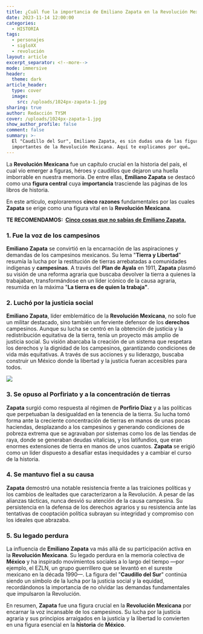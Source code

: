 ```yaml
---
title: ¿Cuál fue la importancia de Emiliano Zapata en la Revolución Mexicana?
date: 2023-11-14 12:00:00
categories:
  - HISTORIA
tags:
  - personajes
  - sigloXX
  - revolución
layout: article
excerpt_separator: <!--more-->
mode: immersive
header:
  theme: dark
article_header:
  type: cover
  image:
    src: /uploads/1024px-zapata-1.jpg
sharing: true
author: Redacción TYSM
cover: /uploads/1024px-zapata-1.jpg
show_author_profile: false
comment: false
summary: >-
  El "Caudillo del Sur", Emiliano Zapata, es sin dudas una de las figuras más
  importantes de la Revolución Mexicana. Aquí te explicamos por qué…
---
```

La **Revolución Mexicana** fue un capítulo crucial en la historia del país, el cual vio emerger a figuras, héroes y caudillos que dejaron una huella imborrable en nuestra memoria. De entre ellas, **Emiliano Zapata** se destacó como una **figura central** cuya **importancia** trasciende las páginas de los libros de historia.

En este artículo, exploraremos **cinco**&nbsp;**razones** fundamentales por las cuales **Zapata** se erige como una figura vital en la **Revolución Mexicana**.

**TE RECOMENDAMOS:&nbsp; [Cinco cosas que no sabías de Emiliano Zapata.](https://blog.tonoysumariachi.com/historia/2023/08/08/cinco-cosas-que-no-sab%C3%ADas-de-emiliano-zapata.html)**

### 1\. Fue la voz de los campesinos

**Emiliano Zapata** se convirtió en la encarnación de las aspiraciones y demandas de los campesinos mexicanos. Su lema "**Tierra y Libertad**" resumía la lucha por la restitución de tierras arrebatadas a comunidades indígenas y **campesinas**. A través del **Plan de Ayala** en 1911, **Zapata** plasmó su visión de una reforma agraria que buscaba devolver la tierra a quienes la trabajaban, transformándose en un líder icónico de la causa agraria, resumida en la máxima "**La tierra es de quien la trabaja"**.

### 2\. Luchó por la justicia social

**Emiliano Zapata**, líder emblemático de la **Revolución Mexicana**, no solo fue un militar destacado, sino también un ferviente defensor de los **derechos** campesinos. Aunque su lucha se centró en la obtención de justicia y la redistribución equitativa de la tierra, tenía un proyecto más amplio de justicia social. Su visión abarcaba la creación de un sistema que respetara los derechos y la dignidad de los campesinos, garantizando condiciones de vida más equitativas. A través de sus acciones y su liderazgo, buscaba construir un México donde la libertad y la justicia fueran accesibles para todos.

![](https://upload.wikimedia.org/wikipedia/commons/9/99/Emiliano_Zapata4.jpg)

### 3\. Se opuso al Porfiriato y a la concentración de tierras

**Zapata** surgió como respuesta al régimen de **Porfirio Díaz** y a las políticas que perpetuaban la desigualdad en la tenencia de la tierra. Su lucha tomó forma ante la creciente concentración de tierras en manos de unas pocas haciendas, desplazando a los campesinos y generando condiciones de pobreza extrema que se agravaban por sistemas como los de las tiendas de raya, donde se generaban deudas vitalicias, y los latifundios, que eran enormes extensiones de tierra en manos de unos cuantos. **Zapata** se erigió como un líder dispuesto a desafiar estas inequidades y a cambiar el curso de la historia.

### 4\. Se mantuvo fiel a su causa

**Zapata** demostró una notable resistencia frente a las traiciones políticas y los cambios de lealtades que caracterizaron a la Revolución. A pesar de las alianzas tácticas, nunca desvió su atención de la causa campesina. Su persistencia en la defensa de los derechos agrarios y su resistencia ante las tentativas de cooptación política subrayan su integridad y compromiso con los ideales que abrazaba.

### 5\. Su legado perdura

La influencia de **Emiliano Zapata** va más allá de su participación activa en la **Revolución Mexicana**. Su legado perdura en la memoria colectiva de **México** y ha inspirado movimientos sociales a lo largo del tiempo —por ejemplo, el EZLN, un grupo guerrillero que se levantó en el sureste mexicano en la década 1990—. La figura del "**Caudillo del Sur**" continúa siendo un símbolo de la lucha por la justicia social y la equidad, recordándonos la importancia de no olvidar las demandas fundamentales que impulsaron la Revolución.

En resumen,&nbsp;**Zapata** fue una figura crucial en la **Revolución Mexicana** por encarnar la voz incansable de los campesinos. Su lucha por la justicia agraria y sus principios arraigados en la justicia y la libertad lo convierten en una figura esencial en la **historia** de **México**.